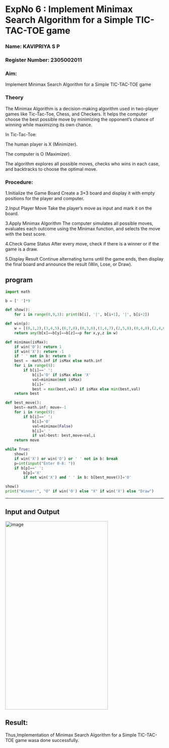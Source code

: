 <h1>ExpNo 6 : Implement Minimax Search Algorithm for a Simple TIC-TAC-TOE game</h1> 
<h3>Name: KAVIPRIYA S P     </h3>
<h3>Register Number: 2305002011      </h3>
<H3>Aim:</H3>
<p>
    Implement Minimax Search Algorithm for a Simple TIC-TAC-TOE game
</p>

<H3>Theory </H3>

The Minimax Algorithm is a decision-making algorithm used in two-player games like Tic-Tac-Toe, Chess, and Checkers.
It helps the computer choose the best possible move by minimizing the opponent’s chance of winning while maximizing its own chance.

In Tic-Tac-Toe:

The human player is X (Minimizer).

The computer is O (Maximizer).

The algorithm explores all possible moves, checks who wins in each case, and backtracks to choose the optimal move.

<H3> Procedure: </H3>

1.Initialize the Game Board
Create a 3×3 board and display it with empty positions for the player and computer.

2.Input Player Move
Take the player’s move as input and mark it on the board.

3.Apply Minimax Algorithm
The computer simulates all possible moves, evaluates each outcome using the Minimax function, and selects the move with the best score.

4.Check Game Status
After every move, check if there is a winner or if the game is a draw.

5.Display Result
Continue alternating turns until the game ends, then display the final board and announce the result (Win, Lose, or Draw).

## program
```python
import math

b = [' ']*9

def show(): 
    for i in range(0,9,3): print(b[i], '|', b[i+1], '|', b[i+2])

def win(p):
    w = [(0,1,2),(3,4,5),(6,7,8),(0,3,6),(1,4,7),(2,5,8),(0,4,8),(2,4,6)]
    return any(b[x]==b[y]==b[z]==p for x,y,z in w)

def minimax(isMax):
    if win('O'): return 1
    if win('X'): return -1
    if ' ' not in b: return 0
    best = -math.inf if isMax else math.inf
    for i in range(9):
        if b[i]==' ':
            b[i]='O' if isMax else 'X'
            val=minimax(not isMax)
            b[i]=' '
            best = max(best,val) if isMax else min(best,val)
    return best

def best_move():
    best=-math.inf; move=-1
    for i in range(9):
        if b[i]==' ':
            b[i]='O'
            val=minimax(False)
            b[i]=' '
            if val>best: best,move=val,i
    return move

while True:
    show()
    if win('X') or win('O') or ' ' not in b: break
    p=int(input("Enter 0-8: "))
    if b[p]==' ': 
        b[p]='X'
        if not win('X') and ' ' in b: b[best_move()]='O'

show()
print("Winner:", "O" if win('O') else "X" if win('X') else "Draw")

```

<hr>
<h2>Input and Output</h2>

<img width="326" height="598" alt="image" src="https://github.com/user-attachments/assets/3edd147d-03bd-4caa-9767-7fc12c3ef543" />

<h2>Result:</h2>
<p>Thus,Implementation of  Minimax Search Algorithm for a Simple TIC-TAC-TOE game wasa done successfully.</p>
